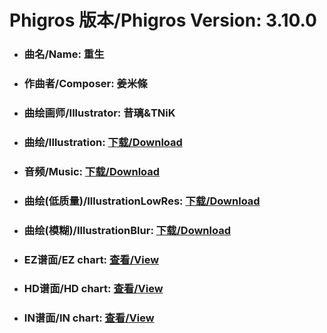 
# Phigros 版本/Phigros Version:  3.10.0

- ### __曲名/Name:  重生__

- ### __作曲者/Composer:  姜米條__

- ### __曲绘画师/Illustrator:  昔璃&TNiK__

- ### __曲绘/Illustration:  [下载/Download](https://github.com/Po6647A/WebAssests/releases/download/3.10.0/1081.png)__

- ### __音频/Music:  [下载/Download](https://github.com/Po6647A/WebAssests/releases/download/3.10.0/1644.ogg)__

- ### __曲绘(低质量)/IllustrationLowRes:  [下载/Download](https://github.com/Po6647A/WebAssests/releases/download/3.10.0/1573.png)__

- ### __曲绘(模糊)/IllustrationBlur:  [下载/Download](https://github.com/Po6647A/WebAssests/releases/download/3.10.0/0)__


- ### __EZ谱面/EZ chart:  [查看/View](./EZ.json/index.html)__

- ### __HD谱面/HD chart:  [查看/View](./HD.json/index.html)__

- ### __IN谱面/IN chart:  [查看/View](./IN.json/index.html)__
